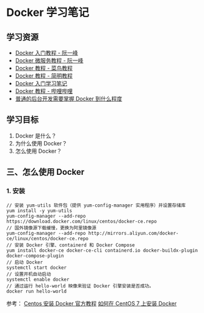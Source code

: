 # Docker 学习笔记

## 学习资源

* [Docker 入门教程 - 阮一峰](https://www.ruanyifeng.com/blog/2018/02/docker-tutorial.html)
* [Docker 微服务教程 - 阮一峰](https://www.ruanyifeng.com/blog/2018/02/docker-wordpress-tutorial.html)
* [Docker 教程 - 菜鸟教程](https://www.runoob.com/docker/docker-tutorial.html)
* [Docker 教程 - 简明教程](https://www.jmjc.tech/article/7)
* [Docker 入门学习笔记](https://wangchujiang.com/docker-tutorial/)
* [Docker 教程 - 哔哩哔哩](https://www.bilibili.com/video/BV11L411g7U1)
* [普通的后台开发需要掌握 Docker 到什么程度](https://www.v2ex.com/t/869271)

## 学习目标
1. Docker 是什么？
2. 为什么使用 Docker？
3. 怎么使用 Docker？

## 三、怎么使用 Docker
### 1. 安装
```
// 安装 yum-utils 软件包（提供 yum-config-manager 实用程序）并设置存储库
yum install -y yum-utils
yum-config-manager --add-repo https://download.docker.com/linux/centos/docker-ce.repo
// 国外镜像源下载缓慢，更换为阿里镜像源
yum-config-manager --add-repo http://mirrors.aliyun.com/docker-ce/linux/centos/docker-ce.repo
// 安装 Docker 引擎、containerd 和 Docker Compose
yum install docker-ce docker-ce-cli containerd.io docker-buildx-plugin docker-compose-plugin
// 启动 Docker
systemctl start docker
// 设置开机自动启动
systemctl enable docker
// 通过运行 hello-world 映像来验证 Docker 引擎安装是否成功。
docker run hello-world
```
参考：
[Centos 安装 Docker 官方教程](https://docs.docker.com/engine/install/centos/)
[如何在 CentOS 7 上安装 Docker](https://tutorials.tinkink.net/zh-hans/linux/how-to-install-docker-on-centos-7.html)